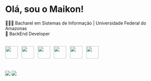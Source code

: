 # Olá, sou o Maikon!
🧑🏽‍💻 Bacharel em Sistemas de Informação | Universidade Federal do Amazonas <br>
👀 BackEnd Developer
<br><br>
<div style="display: flex;">
<img src="https://cdn.jsdelivr.net/gh/devicons/devicon/icons/javascript/javascript-original.svg" width="40" height="40"/>&nbsp; &nbsp; 
<img src="https://cdn.jsdelivr.net/gh/devicons/devicon/icons/html5/html5-original.svg" width="40" height="40"/>&nbsp; &nbsp;
<img src="https://cdn.jsdelivr.net/gh/devicons/devicon/icons/css3/css3-original.svg" width="40" height="40"/>&nbsp; &nbsp;
<img src="https://cdn.jsdelivr.net/gh/devicons/devicon/icons/git/git-original.svg" width="40" height="40"/>&nbsp; &nbsp;
<img src="https://cdn.jsdelivr.net/gh/devicons/devicon/icons/php/php-plain.svg" width="40" height="40"/>&nbsp; &nbsp;
<img src="https://cdn.jsdelivr.net/gh/devicons/devicon/icons/react/react-original.svg" width="40" height="40"/>
</div>

#
<div>
<a href = "mailto:maikonsm7@gmail.com"><img loading="lazy" src="https://img.shields.io/badge/Gmail-D14836?style=for-the-badge&logo=gmail&logoColor=white" target="_blank"></a>
<a href="https://www.linkedin.com/in/maikon-monteiro" target="_blank"><img loading="lazy" src="https://img.shields.io/badge/-LinkedIn-%230077B5?style=for-the-badge&logo=linkedin&logoColor=white" target="_blank"></a>   
</div>
          
          
          
          
          
